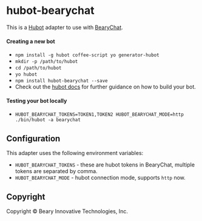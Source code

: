 # hubot-bearychat

This is a [Hubot](http://hubot.github.com/) adapter to use with [BearyChat](https://bearychat.com).

#### Creating a new bot

- `npm install -g hubot coffee-script yo generator-hubot`
- `mkdir -p /path/to/hubot`
- `cd /path/to/hubot`
- `yo hubot`
- `npm install hubot-bearychat --save`
- Check out the [hubot docs](https://github.com/github/hubot/tree/master/docs) for further guidance on how to build your bot.

#### Testing your bot locally

- `HUBOT_BEARYCHAT_TOKENS=TOKEN1,TOKEN2 HUBOT_BEARYCHAT_MODE=http ./bin/hubot -a bearychat`

## Configuration

This adapter uses the following environment variables:

 - `HUBOT_BEARYCHAT_TOKENS` - these are hubot tokens in BearyChat, multiple tokens are separated by comma.
 - `HUBOT_BEARYCHAT_MODE` - hubot connection mode, supports `http` now.

## Copyright

Copyright &copy; Beary Innovative Technologies, Inc.
